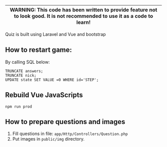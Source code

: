 
| WARNING: This code has been written to provide feature not to look good. It is not recommended to use it as a code to learn! |
|------------------------------------------------------------------------------------------------------------------------------|

Quiz is built using Laravel and Vue and bootstrap

## How to restart game:
By calling SQL below:
```
TRUNCATE answers;
TRUNCATE nick;
UPDATE state SET VALUE =0 WHERE id='STEP';
```

## Rebuild Vue JavaScripts

`npm run prod`

## How to prepare questions and images

1. Fill questions in file: `app/Http/Controllers/Question.php`
2. Put images in `public/img` directory.
